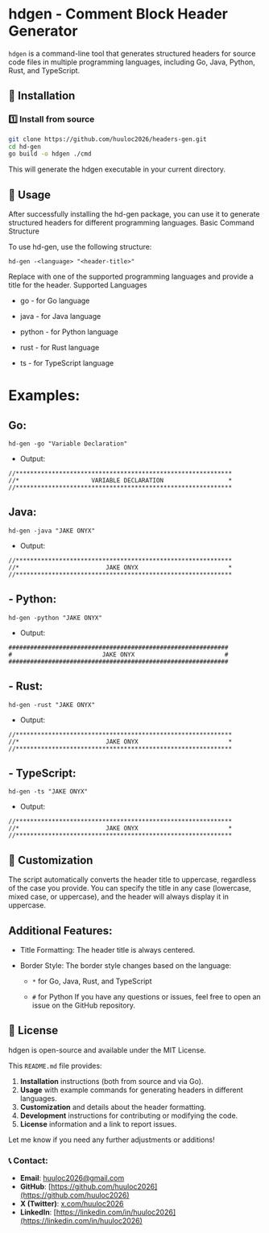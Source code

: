 # hdgen - Comment Block Header Generator

`hdgen` is a command-line tool that generates structured headers for source code files in multiple programming languages, including Go, Java, Python, Rust, and TypeScript.

## 🚀 Installation

### 1️⃣ Install from source

```sh
git clone https://github.com/huuloc2026/headers-gen.git
cd hd-gen
go build -o hdgen ./cmd
```
This will generate the hdgen executable in your current directory.

## 🔧 Usage

After successfully installing the hd-gen package, you can use it to generate structured headers for different programming languages.
Basic Command Structure

To use hd-gen, use the following structure:
```
hd-gen -<language> "<header-title>"
```
Replace <language> with one of the supported programming languages and provide a title for the header.
Supported Languages

- go - for Go language

- java - for Java language

- python - for Python language

- rust - for Rust language

- ts - for TypeScript language


# Examples:

## Go:

```
hd-gen -go "Variable Declaration"
```
- Output:
```
//************************************************************
//*                    VARIABLE DECLARATION                  *
//************************************************************
```

## Java:
```
hd-gen -java "JAKE ONYX"
```
- Output:
```
//************************************************************
//*                        JAKE ONYX                         *
//************************************************************
```
## - Python:

```
hd-gen -python "JAKE ONYX"
```
- Output:
```
#############################################################
#                         JAKE ONYX                         #
#############################################################
```

## -  Rust:
```
hd-gen -rust "JAKE ONYX"
```
- Output:
```
//************************************************************
//*                        JAKE ONYX                         *
//************************************************************
```
## - TypeScript:
```
hd-gen -ts "JAKE ONYX"
```
- Output:
```
//************************************************************
//*                        JAKE ONYX                         *
//************************************************************
```

## 🎨 Customization

The script automatically converts the header title to uppercase, regardless of the case you provide. You can specify the title in any case (lowercase, mixed case, or uppercase), and the header will always display it in uppercase.
## Additional Features:

- Title Formatting: The header title is always centered.

- Border Style: The border style changes based on the language:

    - ```*``` for Go, Java, Rust, and TypeScript

    - ```#``` for Python
If you have any questions or issues, feel free to open an issue on the GitHub repository.
## 🤝 License

hdgen is open-source and available under the MIT License. 

This `README.md` file provides:

1. **Installation** instructions (both from source and via Go).
2. **Usage** with example commands for generating headers in different languages.
3. **Customization** and details about the header formatting.
4. **Development** instructions for contributing or modifying the code.
5. **License** information and a link to report issues.

Let me know if you need any further adjustments or additions!


### 📞 Contact:
- **Email**: [huuloc2026@gmail.com](mailto:huuloc2026@gmail.com)
- **GitHub**: [https://github.com/huuloc2026](https://github.com/huuloc2026)
- **X (Twitter)**: [x.com/huuloc2026](https://x.com/huuloc2026)
- **LinkedIn**: [https://linkedin.com/in/huuloc2026](https://linkedin.com/in/huuloc2026)

